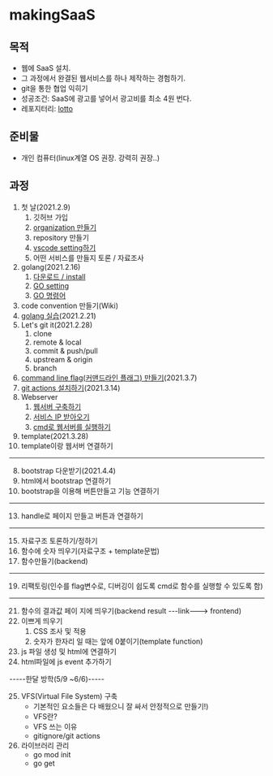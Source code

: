 # makingSaaS
## 목적
- 웹에 SaaS 설치.
- 그 과정에서 완결된 웹서비스를 하나 제작하는 경험하기.
- git을 통한 협업 익히기
- 성공조건: SaaS에 광고를 넣어서 광고비를 최소 4원 번다.
- 레포지터리: [lotto](https://github.com/janghangdong-minions/lotto)
## 준비물
- 개인 컴퓨터(linux계열 OS 권장. 강력히 권장..)
## 과정
1. 첫 날(2021.2.9)
    1. 깃허브 가입
    1. [organization 만들기](/docs/Github_organization.md)
    1. repository 만들기
    1. [vscode setting하기](/docs/vscode_setting.md)
    1. 어떤 서비스를 만들지 토론 / 자료조사
1. golang(2021.2.16)
    1. [다운로드 / install](/docs/go_install.md)
    2. [GO setting](/docs/go_setting.md)
    3. [GO 명령어](/docs/go_cmd.md)
1. code convention 만들기(Wiki)
1. [golang 실습](/docs/go_setting_practice.md)(2021.2.21)
1. Let's git it(2021.2.28)
    1. clone
    2. remote & local
    3. commit & push/pull
    4. upstream & origin
    5. branch
1. [command line flag(커맨드라인 플래그) 만들기](/docs/command_line_flag.md)(2021.3.7)
1. [git actions 설치하기](/docs/git_actions.md)(2021.3.14)
2. Webserver
    1. [웹서버 구축하기](/docs/webserver_setting.md)
    2. [서비스 IP 받아오기](/docs/webserver_get_serviceIP.md)
    3. [cmd로 웹서버를 실행하기](/docs/webserver_executing_via_cmd.md)
5. template(2021.3.28)
6. template이랑 웹서버 연결하기
---
8. bootstrap 다운받기(2021.4.4)
9. html에서 bootstrap 연결하기
11. bootstrap을 이용해 버튼만들고 기능 연결하기
---
13. handle로 페이지 만들고 버튼과 연결하기
---
15. 자료구조 토론하기/정하기
16. 함수에 숫자 띄우기(자료구조 + template문법)
17. 함수만들기(backend)
---
19. 리팩토링(인수를 flag변수로, 디버깅이 쉽도록 cmd로 함수를 실행할 수 있도록 함)
---
21. 함수의 결과값 페이 지에 띄우기(backend result ---link---> frontend)
22. 이쁘게 띄우기
    1. CSS 조사 및 적용
    2. 숫자가 한자리 일 때는 앞에 0붙이기(template function)
23. js 파일 생성 및 html에 연결하기
24. html파일에 js event 추가하기

-----한달 방학(5/9 ~6/6)-----

25. VFS(Virtual File System) 구축
    - 기본적인 요소들은 다 배웠으니 잘 싸서 안정적으로 만들기!)
    - VFS란?
    - VFS 쓰는 이유
    - gitignore/git actions
1. 라이브러리 관리
    - go mod init
    - go get
